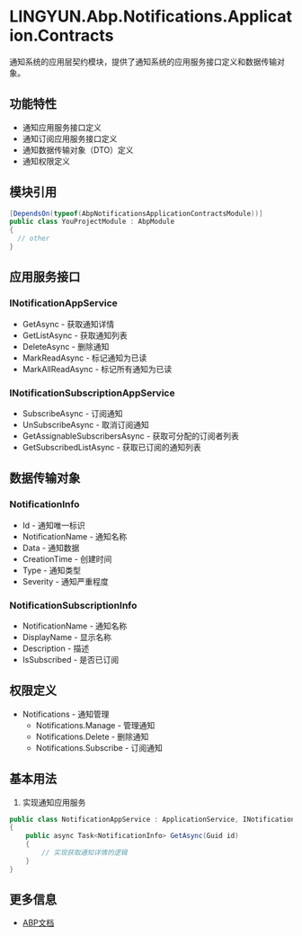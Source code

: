 # LINGYUN.Abp.Notifications.Application.Contracts

通知系统的应用层契约模块，提供了通知系统的应用服务接口定义和数据传输对象。

## 功能特性

* 通知应用服务接口定义
* 通知订阅应用服务接口定义
* 通知数据传输对象（DTO）定义
* 通知权限定义

## 模块引用

```csharp
[DependsOn(typeof(AbpNotificationsApplicationContractsModule))]
public class YouProjectModule : AbpModule
{
  // other
}
```

## 应用服务接口

### INotificationAppService

* GetAsync - 获取通知详情
* GetListAsync - 获取通知列表
* DeleteAsync - 删除通知
* MarkReadAsync - 标记通知为已读
* MarkAllReadAsync - 标记所有通知为已读

### INotificationSubscriptionAppService

* SubscribeAsync - 订阅通知
* UnSubscribeAsync - 取消订阅通知
* GetAssignableSubscribersAsync - 获取可分配的订阅者列表
* GetSubscribedListAsync - 获取已订阅的通知列表

## 数据传输对象

### NotificationInfo

* Id - 通知唯一标识
* NotificationName - 通知名称
* Data - 通知数据
* CreationTime - 创建时间
* Type - 通知类型
* Severity - 通知严重程度

### NotificationSubscriptionInfo

* NotificationName - 通知名称
* DisplayName - 显示名称
* Description - 描述
* IsSubscribed - 是否已订阅

## 权限定义

* Notifications - 通知管理
  * Notifications.Manage - 管理通知
  * Notifications.Delete - 删除通知
  * Notifications.Subscribe - 订阅通知

## 基本用法

1. 实现通知应用服务
```csharp
public class NotificationAppService : ApplicationService, INotificationAppService
{
    public async Task<NotificationInfo> GetAsync(Guid id)
    {
        // 实现获取通知详情的逻辑
    }
}
```

## 更多信息

* [ABP文档](https://docs.abp.io)
